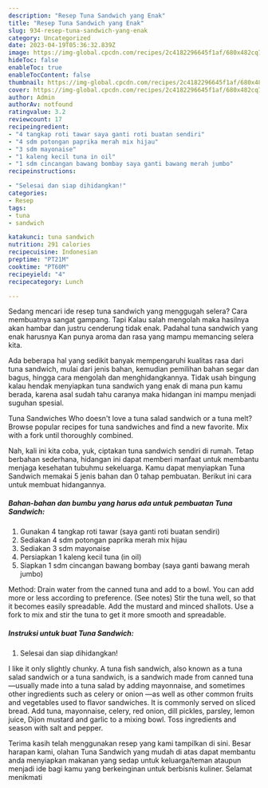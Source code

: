 ```yaml
---
description: "Resep Tuna Sandwich yang Enak"
title: "Resep Tuna Sandwich yang Enak"
slug: 934-resep-tuna-sandwich-yang-enak
category: Uncategorized
date: 2023-04-19T05:36:32.839Z
image: https://img-global.cpcdn.com/recipes/2c4182296645f1af/680x482cq70/tuna-sandwich-foto-resep-utama.jpg
hideToc: false
enableToc: true
enableTocContent: false
thumbnail: https://img-global.cpcdn.com/recipes/2c4182296645f1af/680x482cq70/tuna-sandwich-foto-resep-utama.jpg
cover: https://img-global.cpcdn.com/recipes/2c4182296645f1af/680x482cq70/tuna-sandwich-foto-resep-utama.jpg
author: Admin
authorAv: notfound
ratingvalue: 3.2
reviewcount: 17
recipeingredient:
- "4 tangkap roti tawar saya ganti roti buatan sendiri"
- "4 sdm potongan paprika merah mix hijau"
- "3 sdm mayonaise"
- "1 kaleng kecil tuna in oil"
- "1 sdm cincangan bawang bombay saya ganti bawang merah jumbo"
recipeinstructions:

- "Selesai dan siap dihidangkan!"
categories:
- Resep
tags:
- tuna
- sandwich

katakunci: tuna sandwich 
nutrition: 291 calories
recipecuisine: Indonesian
preptime: "PT21M"
cooktime: "PT60M"
recipeyield: "4"
recipecategory: Lunch

---
```



Sedang mencari ide resep tuna sandwich yang menggugah selera? Cara membuatnya sangat gampang. Tapi Kalau salah mengolah maka hasilnya akan hambar dan justru cenderung tidak enak. Padahal tuna sandwich yang enak harusnya Kan punya aroma dan rasa yang mampu memancing selera kita.


Ada beberapa hal yang sedikit banyak mempengaruhi kualitas rasa dari tuna sandwich, mulai dari jenis bahan, kemudian pemilihan bahan segar dan bagus, hingga cara mengolah dan menghidangkannya. Tidak usah bingung kalau hendak menyiapkan tuna sandwich yang enak di mana pun kamu berada, karena asal sudah tahu caranya maka hidangan ini mampu menjadi suguhan spesial.

Tuna Sandwiches Who doesn&#39;t love a tuna salad sandwich or a tuna melt? Browse popular recipes for tuna sandwiches and find a new favorite. Mix with a fork until thoroughly combined.


Nah, kali ini kita coba, yuk, ciptakan tuna sandwich sendiri di rumah. Tetap berbahan sederhana, hidangan ini dapat memberi manfaat untuk membantu menjaga kesehatan tubuhmu sekeluarga. Kamu dapat menyiapkan Tuna Sandwich memakai 5 jenis bahan dan 0 tahap pembuatan. Berikut ini cara untuk membuat hidangannya.

<!--inarticleads1-->

##### Bahan-bahan dan bumbu yang harus ada untuk pembuatan Tuna Sandwich:

1. Gunakan 4 tangkap roti tawar (saya ganti roti buatan sendiri)
1. Sediakan 4 sdm potongan paprika merah mix hijau
1. Sediakan 3 sdm mayonaise
1. Persiapkan 1 kaleng kecil tuna (in oil)
1. Siapkan 1 sdm cincangan bawang bombay (saya ganti bawang merah jumbo)


Method: Drain water from the canned tuna and add to a bowl. You can add more or less according to preference. (See notes) Stir the tuna well, so that it becomes easily spreadable. Add the mustard and minced shallots. Use a fork to mix and stir the tuna to get it more smooth and spreadable. 

<!--inarticleads2-->

##### Instruksi untuk buat Tuna Sandwich:


1. Selesai dan siap dihidangkan!

I like it only slightly chunky. A tuna fish sandwich, also known as a tuna salad sandwich or a tuna sandwich, is a sandwich made from canned tuna —usually made into a tuna salad by adding mayonnaise, and sometimes other ingredients such as celery or onion —as well as other common fruits and vegetables used to flavor sandwiches. It is commonly served on sliced bread. Add tuna, mayonnaise, celery, red onion, dill pickles, parsley, lemon juice, Dijon mustard and garlic to a mixing bowl. Toss ingredients and season with salt and pepper. 

Terima kasih telah menggunakan resep yang kami tampilkan di sini. Besar harapan kami, olahan Tuna Sandwich yang mudah di atas dapat membantu anda menyiapkan makanan yang sedap untuk keluarga/teman ataupun menjadi ide bagi kamu yang berkeinginan untuk berbisnis kuliner. Selamat menikmati
